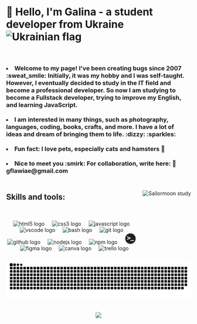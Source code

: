 <h1 align="left"> 👋 Hello, I'm Galina - a student developer from Ukraine <img src="https://images.emojiterra.com/google/noto-emoji/unicode-15.1/color/512px/1f1fa-1f1e6.png" height="30" alt="Ukrainian flag" /></h1><br> 
<h3 align="left"> 
<li>Welcome to my page! I've been creating bugs since 2007 :sweat_smile: Initially, it was my hobby and I was self-taught. However, I eventually decided to study in the IT field and become a professional developer. So now I am studying to become a Fullstack developer, trying to improve my English, and learning JavaScript.</li><br>
<li>I am interested in many things, such as photography, languages, coding, books, crafts, and more. I have a lot of ideas and dream of bringing them to life. :dizzy: :sparkles: </li><br>
<li>Fun fact: I love pets, especially cats and hamsters 🐹 </li><br>
<li>Nice to meet you :smirk: For collaboration, write here: 📧 gflawiae@gmail.com</li><br></h3>

###

<img align="right" height="150" src="https://i.imgflip.com/8x2hdf.gif" alt="Sailormoon study"  />

###

<h2 align="left">Skills and tools: </h2><br>
<br>
<div align="center">
  <img src="https://cdn.jsdelivr.net/gh/devicons/devicon/icons/html5/html5-original.svg" height="30" alt="html5 logo"  />
  <img width="12" />
  <img src="https://cdn.jsdelivr.net/gh/devicons/devicon/icons/css3/css3-original.svg" height="30" alt="css3 logo"  />
  <img width="12" />
  <img src="https://cdn.jsdelivr.net/gh/devicons/devicon/icons/javascript/javascript-original.svg" height="30" alt="javascript logo"  />
  <img width="12" />
  <img src="https://cdn.jsdelivr.net/gh/devicons/devicon/icons/vscode/vscode-original.svg" height="30" alt="vscode logo"  />
  <img width="12" />
  <img src="https://cdn.jsdelivr.net/gh/devicons/devicon/icons/bash/bash-original.svg" height="30" alt="bash logo"  />
  <img width="12" />
  <img src="https://cdn.jsdelivr.net/gh/devicons/devicon/icons/git/git-original.svg" height="30" alt="git logo"  />
  <img width="12" />
  <img src="https://cdn.jsdelivr.net/gh/devicons/devicon/icons/github/github-original.svg" height="30" alt="github logo"  />
  <img width="12" />
  <img src="https://cdn.jsdelivr.net/gh/devicons/devicon/icons/nodejs/nodejs-original.svg" height="30" alt="nodejs logo"  />
  <img width="12" />
  <img src="https://cdn.jsdelivr.net/gh/devicons/devicon/icons/npm/npm-original-wordmark.svg" height="30" alt="npm logo"  />
  <img width="12" />
  <img src="https://raw.githubusercontent.com/github/explore/80688e429a7d4ef2fca1e82350fe8e3517d3494d/topics/terminal/terminal.png" height="30" alt="terminal logo" />
  <img width="12" />
  <img src="https://cdn.jsdelivr.net/gh/devicons/devicon/icons/figma/figma-original.svg" height="30" alt="figma logo"  />
  <img width="12" />
  <img src="https://cdn.jsdelivr.net/gh/devicons/devicon/icons/canva/canva-original.svg" height="30" alt="canva logo"  />
  <img width="12" />
  <img src="https://cdn.jsdelivr.net/gh/devicons/devicon/icons/trello/trello-plain.svg" height="30" alt="trello logo"  />
</div>

###

<img src="./snake.svg" alt="Snake animation" /><br>
<br>

<div align="center">
  <img src="https://profile-counter.glitch.me/galina-mykolaychuk/count.svg?" />
</div>

###

<!---
galina-mykolaychuk/galina-mykolaychuk is a ✨ special ✨ repository because its `README.md` (this file) appears on your GitHub profile.
You can click the Preview link to take a look at your changes.
--->
